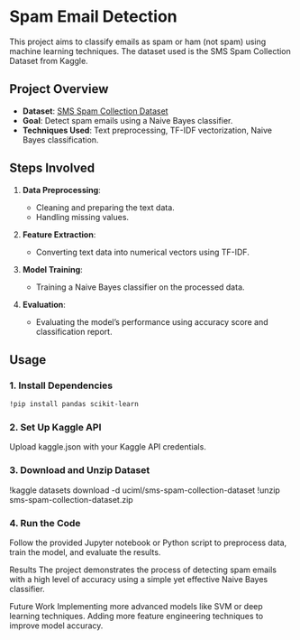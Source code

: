 
# Spam Email Detection

This project aims to classify emails as spam or ham (not spam) using machine learning techniques. The dataset used is the SMS Spam Collection Dataset from Kaggle.

## Project Overview

- **Dataset**: [SMS Spam Collection Dataset](https://www.kaggle.com/uciml/sms-spam-collection-dataset)
- **Goal**: Detect spam emails using a Naive Bayes classifier.
- **Techniques Used**: Text preprocessing, TF-IDF vectorization, Naive Bayes classification.

## Steps Involved

1. **Data Preprocessing**:
   - Cleaning and preparing the text data.
   - Handling missing values.

2. **Feature Extraction**:
   - Converting text data into numerical vectors using TF-IDF.

3. **Model Training**:
   - Training a Naive Bayes classifier on the processed data.

4. **Evaluation**:
   - Evaluating the model’s performance using accuracy score and classification report.

## Usage

### 1. Install Dependencies
 ```bash
!pip install pandas scikit-learn
```
### 2. Set Up Kaggle API
Upload kaggle.json with your Kaggle API credentials.

### 3. Download and Unzip Dataset
!kaggle datasets download -d uciml/sms-spam-collection-dataset
!unzip sms-spam-collection-dataset.zip

### 4. Run the Code
Follow the provided Jupyter notebook or Python script to preprocess data, train the model, and evaluate the results.

Results
The project demonstrates the process of detecting spam emails with a high level of accuracy using a simple yet effective Naive Bayes classifier.

Future Work
Implementing more advanced models like SVM or deep learning techniques.
Adding more feature engineering techniques to improve model accuracy.

